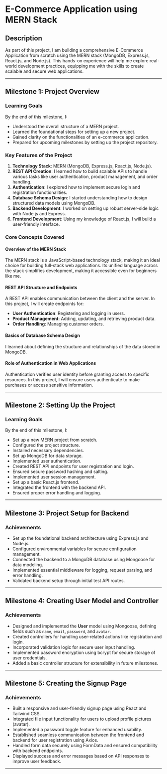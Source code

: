 # E-Commerce Application using MERN Stack

## Description
As part of this project, I am building a comprehensive E-Commerce Application from scratch using the MERN stack (MongoDB, Express.js, React.js, and Node.js). This hands-on experience will help me explore real-world development practices, equipping me with the skills to create scalable and secure web applications.

---

## Milestone 1: Project Overview

### Learning Goals 
By the end of this milestone, I:
- Understood the overall structure of a MERN project.
- Learned the foundational steps for setting up a new project.
- Gained clarity on the functionalities of an e-commerce application.
- Prepared for upcoming milestones by setting up the project repository.

### Key Features of the Project
1. **Technology Stack**: MERN (MongoDB, Express.js, React.js, Node.js).
2. **REST API Creation**: I learned how to build scalable APIs to handle various tasks like user authentication, product management, and order handling.
3. **Authentication**: I explored how to implement secure login and registration functionalities.
4. **Database Schema Design**: I started understanding how to design structured data models using MongoDB.
5. **Backend Development**: I worked on setting up robust server-side logic with Node.js and Express.
6. **Frontend Development**: Using my knowledge of React.js, I will build a user-friendly interface.

### Core Concepts Covered
#### Overview of the MERN Stack
The MERN stack is a JavaScript-based technology stack, making it an ideal choice for building full-stack web applications. Its unified language across the stack simplifies development, making it accessible even for beginners like me.

#### REST API Structure and Endpoints
A REST API enables communication between the client and the server. In this project, I will create endpoints for:
- **User Authentication**: Registering and logging in users.
- **Product Management**: Adding, updating, and retrieving product data.
- **Order Handling**: Managing customer orders.

#### Basics of Database Schema Design
I learned about defining the structure and relationships of the data stored in MongoDB.

#### Role of Authentication in Web Applications
Authentication verifies user identity before granting access to specific resources. In this project, I will ensure users authenticate to make purchases or access sensitive information.

---

## Milestone 2: Setting Up the Project
### Learning Goals
By the end of this milestone, I:
- Set up a new MERN project from scratch.
- Configured the project structure.
- Installed necessary dependencies.
- Set up MongoDB for data storage.
- Implemented user authentication.
- Created REST API endpoints for user registration and login.
- Ensured secure password hashing and salting.
- Implemented user session management.
- Set up a basic React.js frontend.
- Integrated the frontend with the backend API.
- Ensured proper error handling and logging.

---

## Milestone 3: Project Setup for Backend
### Achievements
- Set up the foundational backend architecture using Express.js and Node.js.
- Configured environmental variables for secure configuration management.
- Connected the backend to a MongoDB database using Mongoose for data modeling.
- Implemented essential middleware for logging, request parsing, and error handling.
- Validated backend setup through initial test API routes.

---

## Milestone 4: Creating User Model and Controller
### Achievements
- Designed and implemented the **User** model using Mongoose, defining fields such as `name`, `email`, `password`, and `avatar`.
- Created controllers for handling user-related actions like registration and login.
- Incorporated validation logic for secure user input handling.
- Implemented password encryption using bcrypt for secure storage of user credentials.
- Added a basic controller structure for extensibility in future milestones.

---

## Milestone 5: Creating the Signup Page
### Achievements
- Built a responsive and user-friendly signup page using React and Tailwind CSS.
- Integrated file input functionality for users to upload profile pictures (avatar).
- Implemented a password toggle feature for enhanced usability.
- Established seamless communication between the frontend and backend for user registration using Axios.
- Handled form data securely using FormData and ensured compatibility with backend endpoints.
- Displayed success and error messages based on API responses to improve user feedback.

---
